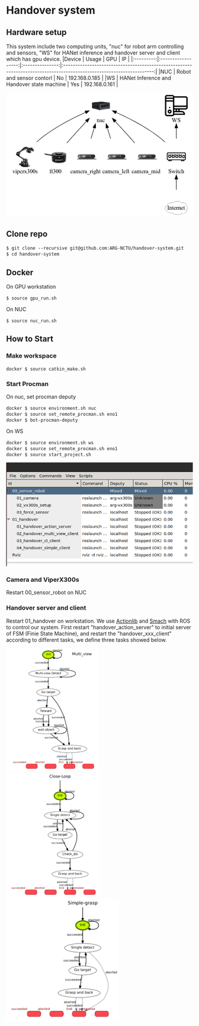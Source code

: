 # Handover system

## Hardware setup
This system include two computing units, "nuc" for robot arm controlling and sensors, "WS" for HANet inference and handover server and client which has gpu device. 
|Device   | Usage  | GPU  | IP                                                                                                         |
|:---------:|:------------------:|:---------------:|:--------------------------------------------------------------------------------------------------------------------:|
|NUC  | Robot and sensor contorl              | No           | 192.168.0.185  |
|WS  | HANet Inference and Handover state machine              | Yes           | 192.168.0.161  |

![Teaser](figures/system-diagram.png)

## Clone repo
```
$ git clone --recursive git@github.com:ARG-NCTU/handover-system.git
$ cd handover-system
```

## Docker
On GPU workstation
```
$ source gpu_run.sh
```
On NUC
```
$ source nuc_run.sh
```

## How to Start
### Make workspace
```
docker $ source catkin_make.sh
```

### Start Procman
On nuc, set procman deputy
```
docker $ source environment.sh nuc
docker $ source set_remote_procman.sh eno1
docker $ bot-procman-deputy
```
On WS
```
docker $ source environment.sh ws
docker $ source set_remote_procman.sh eno1
docker $ source start_project.sh
```
![Teaser](figures/procman.png)
### Camera and ViperX300s
Restart 00_sensor_robot on NUC

### Handover server and client
Restart 01_handover on workstation. We use [Actionlib](http://wiki.ros.org/actionlib) and [Smach](http://wiki.ros.org/smach) with ROS to control our system. First restart "handover_action_server" to initial server of FSM (Finie State Machine), and restart the "handover_xxx_client" according to different tasks, we define three tasks showed below.
<p float="left">
  <img src="figures/multi-view-smach.png" width="250" title="multi-view grasping" />
  <img src="figures/cl-smach.png" width="252" title="close-loop grasping"/> 
  <img src="figures/simple-samch.png" width="305" title="simple grasping"/>
</p>
